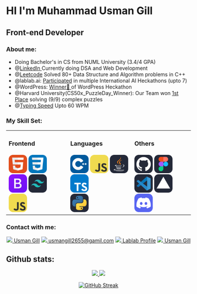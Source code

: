 <h1>HI I'm Muhammad Usman Gill</h1>

<h2>Front-end Developer </h2>

<h3>About me:</h3>

<ul>
  <li>Doing Bachelor's in CS from NUML University (3.4/4 GPA) </li>
  <li>@<a href="https://www.linkedin.com/in/usman-gill26/">LinkedIn </a>Currently doing DSA and Web Development </li>
 <li>@<a href="https://leetcode.com/u/UsmanGill1/leetcode">Leetcode</a> Solved 80+ Data Structure and Algorithm problems in C++</li>
  <li>@lablab.ai: <a href= "https://lablab.ai/u/@UsmanGill">Participated</a> in multiple International AI Heckathons (upto 7)</li>
  <li>@WordPress: <a href= "https://www.linkedin.com/posts/usman-gill26_usman-activity-7192202974641721344-gShe?utm_source=share&utm_medium=member_desktop">Winner🥇 </a>of WordPress Heckathon</li>
  <li>@Harvard University(CS50x_PuzzleDay_Winner): Our Team won
    <a href= "https://www.linkedin.com/posts/usman-gill26_usman-activity-7184951712451813376-rpII?utm_source=share&utm_medium=member_desktop">1st Place</a> solving (9/9) complex puzzles 
  </li>
  <li>@<a href= "https://www.linkedin.com/posts/usman-gill26_monkeytype-monkeytype-productivity-activity-7227323955760562179-mCQB?utm_source=share&utm_medium=member_desktop">Typing Speed</a> Upto 60 WPM</li>
</ul>

<h3>My Skill Set:</h3>
<table>
  <tr>
            <td class="category-title"><h3>Frontend</h3></td>
            <td class="category-title"><h3>Languages</h3></td>
            <td class="category-title"><h3>Others</h3></td>
        </tr>
        <tr>
            <td>
                <div class="logo-container">
                  <img src="HTML.svg" height=50px>
                  <img src="CSS.svg" height=50px>
                  <img src="Bootstrap.svg" height=50px>
                  <img src="TailwindCSS-Dark.svg" height=50px>
                  <br>
                  <img src="JavaScript.svg" height=50px>
                </div>
            </td>
            <td>
                <div class="logo-container">  
                       <img src="CPP.svg" height=50px>
                       <img src="JavaScript.svg" height=50px>
                       <img src="Java-Dark.svg" height=50px>
                       <img src="TypeScript.svg" height=50px>
                  <br>
                       <img src="Python-Dark.svg" height=50px>
                </div>
            </td>
            <td>
                <div class="logo-container">  
                       <img src="Github-Dark.svg" height=50px>
                       <img src="Figma-Dark.svg" height=50px>
                       <img src="VSCode-Dark.svg" height=50px>
                       <img src="Vercel-Dark.svg" height=50px>
                  <br>
                       <img src="Discord.svg" height=50px>
                       <img src="" height=50px>
                </div>
            </td>
        </tr>
</table>
<h3>Contact with me:</h3>
<div align="center">
  <a href="https://www.linkedin.com/in/usman-gill26/">
    <img src="https://images.rawpixel.com/image_png_800/czNmcy1wcml2YXRlL3Jhd3BpeGVsX2ltYWdlcy93ZWJzaXRlX2NvbnRlbnQvbHIvdjk4Mi1kNS0xMF8xLnBuZw.png " height="15px">
  Usman Gill</a>
  <a href="https://mail.google.com/mail/u/0/#inbox">
    <img src="https://encrypted-tbn0.gstatic.com/images?q=tbn:ANd9GcT0XvFduY7sDBknSh_lJd80OzsdZ_LaHL2w-g&s" height="19px">
    usmangill2655@gamil.com</a>
  <a href="https://lablab.ai/u/@UsmanGill">
    <img src="https://lablab.ai/_next/image?url=https%3A%2F%2Fimagedelivery.net%2FK11gkZF3xaVyYzFESMdWIQ%2Ffd435687-b17c-4720-0434-a16e46ea8200%2Ffull&w=3840&q=80" Width="25px">
    Lablab Profile</a>
  <a href="https://leetcode.com/u/UsmanGill1/">
    <img src="https://user-images.githubusercontent.com/36547915/97088991-45da5d00-1652-11eb-900f-80d106540f4f.png" width=25px>
      Usman Gill</a>
</div>

<h2>Github stats:</h2>

<p align="center">
  <a href="https://github.com/USMANGILL265">
    <img height="180em" src="https://github-readme-stats.vercel.app/api?username=USMANGILL265&theme=dark&show_icons=true" />
    <img height="180em" src="https://github-readme-stats.vercel.app/api/top-langs/?username=USMANGILL265&theme=dark&layout=compact" />
  </a>
</p>
<p align="center">
  <a href="https://github.com/USMANGILL265">
    <img width="50%" src="https://streak-stats.demolab.com/?user=USMANGILL265&theme=dark" alt="GitHub Streak" />
  </a>
</p>














